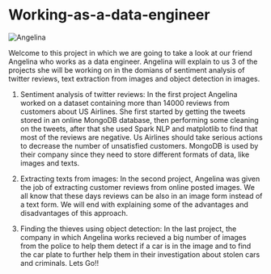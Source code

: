 # Working-as-a-data-engineer
![Angelina](https://github.com/hosen20/Working-as-a-data-engineer/assets/84079430/fc326aaa-8dc2-497c-960a-84bf7747265c)

Welcome to this project in which we are going to take a look at our friend Angelina who works as a data engineer.
Angelina will explain to us 3 of the projects she will be working on in the domians of sentiment analysis of twitter reviews, text extraction from images and object detection in images.

1. Sentiment analysis of twitter reviews:
In the first project Angelina worked on a dataset containing more than 14000 reviews from customers about US Airlines. She first started by getting the tweets stored in an online MongoDB database, then performing some cleaning on the tweets, after that she used Spark NLP and matplotlib to find that most of the reviews are negative. Us Airlines should take serious actions to decrease the number of unsatisfied customers.
MongoDB is used by their company since they need to store different formats of data, like images and texts.

2. Extracting texts from images:
In the second project, Angelina was given the job of extracting customer reviews from online posted images. We all know that these days reviews can be also in an image form instead of a text form. We will end with explaining some of the advantages and disadvantages of this approach.

3. Finding the thieves using object detection:
In the last project, the company in which Angelina works recieved a big number of images from the police to help them detect if a car is in the image and to find the car plate to further help them in their investigation about stolen cars and criminals. Lets Go!!
